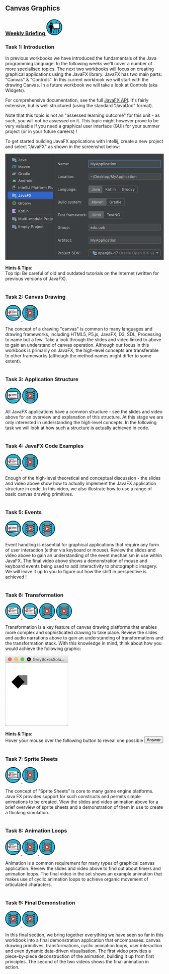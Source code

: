 ## Canvas Graphics
### <a href='https://web.microsoftstream.com/group/2ab518ed-5a83-4c36-bfef-c8a2bf702e79?view=videos' target='_blank'> Weekly Briefing ![](../../resources/icons/briefing.png) </a>
### Task 1: Introduction


In previous workbooks we have introduced the fundamentals of the Java programming language.
In the following weeks we'll cover a number of more specialised topics.
The next two workbooks will focus on creating graphical applications using the JavaFX library.
JavaFX has two main parts: "Canvas" & "Controls".
In this current workbook we will start with the drawing Canvas.
In a future workbook we will take a look at Controls (aka Widgets).

For comprehensive documentation, see the full 
<a href="https://docs.oracle.com/javafx/2/api/" target="_blank">JavaFX API</a>.
It's fairly extensive, but is well structured (using the standard "JavaDoc" format).

Note that this topic is not an "assessed learning outcome" for this unit - as such,
you will not be assessed on it.
This topic might however prove to be very valuable if you need a
graphical user interface (GUI) for your summer project (or in your future careers) !

To get started building JavaFX applications with Intellij, create a new project and select "JavaFX" as shown in the screenshot below:  


![](01%20Introduction/images/wizard.jpg)

**Hints & Tips:**  
Top tip: Be careful of old and outdated tutorials on the Internet (written for previous versions of JavaFX).  


# 
### Task 2: Canvas Drawing
 <a href='02%20Canvas%20Drawing/slides/segment-1.pdf' target='_blank'> ![](../../resources/icons/slides.png) </a> <a href='02%20Canvas%20Drawing/video/segment-1.mp4' target='_blank'> ![](../../resources/icons/video.png) </a>

The concept of a drawing "canvas" is common to many languages and drawing frameworks, including
HTML5, P5.js, JavaFX, D3, SDL, Processing to name but a few. Take a look through the slides and 
video linked to above to gain an understand of canvas operation.
Although our focus in this workbook is primarily on JavaFX,
the high-level concepts are transferable to other frameworks
(although the method names might differ to some extent).
  


# 
### Task 3: Application Structure
 <a href='03%20Application%20Structure/slides/segment-1.pdf' target='_blank'> ![](../../resources/icons/slides.png) </a> <a href='03%20Application%20Structure/video/segment-1.mp4' target='_blank'> ![](../../resources/icons/video.png) </a>

All JavaFX applications have a common structure - see the slides and
video above for an overview and explanation of this structure.
At this stage we are only interested in understanding the high-level concepts.
In the following task we will look at how such a structure is actually achieved in code.
  


# 
### Task 4: JavaFX Code Examples
 <a href='04%20JavaFX%20Code%20Examples/slides/segment-1.pdf' target='_blank'> ![](../../resources/icons/slides.png) </a> <a href='04%20JavaFX%20Code%20Examples/video/segment-1.mp4' target='_blank'> ![](../../resources/icons/video.png) </a>

Enough of the high-level theoretical and conceptual discussion - the slides and
video above show how to actually implement the JavaFX application structure in code.
In this video, we also illustrate how to use a range of basic canvas drawing primitives.
  


# 
### Task 5: Events
 <a href='05%20Events/slides/segment-1.pdf' target='_blank'> ![](../../resources/icons/slides.png) </a> <a href='05%20Events/video/segment-1.mp4' target='_blank'> ![](../../resources/icons/video.png) </a> <a href='05%20Events/video/segment-2.mp4' target='_blank'> ![](../../resources/icons/video.png) </a>

Event handling is essential for graphical applications that require
any form of user interaction (either via keyboard or mouse).
Review the slides and video above to gain an understanding
of the event mechanism in use within JavaFX.
The final video above shows a demonstration of mouse and keyboard events
being used to add interactivity to photographic imagery.
We will leave it up to you to figure out how the shift in perspective is achieved !
  


# 
### Task 6: Transformation
 <a href='06%20Transformation/slides/segment-1.pdf' target='_blank'> ![](../../resources/icons/slides.png) </a> <a href='06%20Transformation/slides/segment-2.pdf' target='_blank'> ![](../../resources/icons/slides.png) </a> <a href='06%20Transformation/video/segment-1.mp4' target='_blank'> ![](../../resources/icons/video.png) </a> <a href='06%20Transformation/video/segment-2.mp4' target='_blank'> ![](../../resources/icons/video.png) </a>

Transformation is a key feature of canvas drawing platforms that enables
more complex and sophisticated drawing to take place.
Review the slides and audio narrations above to gain an understanding of
transformations and the transformation stack.
With this knowledge in mind, think about how you would achieve the following graphic:  


![](06%20Transformation/images/greyboxes.jpg)

**Hints & Tips:**  
Hover your mouse over the following button to reveal one possible 
<img src="answer.jpg" title="
   // Draw the grey box
   g.setFill(Color.rgb(120, 120, 120));  
   g.fillRect(40, 40, 30, 30);
   // Draw the black box
   g.translate(40, 40);
   g.rotate(45);
   g.setFill(Color.rgb(0, 0, 0));
   g.fillRect(0, 0, 30, 30);
" style="vertical-align:bottom" />
  


# 
### Task 7: Sprite Sheets
 <a href='07%20Sprite%20Sheets/slides/segment-1.pdf' target='_blank'> ![](../../resources/icons/slides.png) </a> <a href='07%20Sprite%20Sheets/video/segment-1.mp4' target='_blank'> ![](../../resources/icons/video.png) </a>

The concept of "Sprite Sheets" is core to many game engine platforms.
Java FX provides support for such constructs and permits simple animations to be created.
View the slides and video animation above for a brief overview of sprite sheets
and a demonstration of them in use to create a flocking simulation.  


# 
### Task 8: Animation Loops
 <a href='08%20Animation%20Loops/slides/segment-1.pdf' target='_blank'> ![](../../resources/icons/slides.png) </a> <a href='08%20Animation%20Loops/video/segment-1.mp4' target='_blank'> ![](../../resources/icons/video.png) </a> <a href='08%20Animation%20Loops/video/segment-2.mp4' target='_blank'> ![](../../resources/icons/video.png) </a>

Animation is a common requirement for many types of graphical canvas application.
Review the slides and video above to find out about timers and animation loops.
The final video in the set shows an example animation that makes use of cyclic animation loops
to achieve organic movement of articulated characters.  


# 
### Task 9: Final Demonstration
 <a href='09%20Final%20Demonstration/video/segment-1.mp4' target='_blank'> ![](../../resources/icons/video.png) </a> <a href='09%20Final%20Demonstration/video/z-solion.mp4' target='_blank'> ![](../../resources/icons/video.png) </a>

In this final section, we bring together everything we have seen so far in this workbook into a final demonstration application that encompasses: 
canvas drawing primitives, transformations, cyclic animation loops, user interaction and even dynamic data-driven visualisation. 
The first video provides a piece-by-piece deconstruction of the animation, building it up from first principles. 
The second of the two videos shows the final animation in action.  


# 
